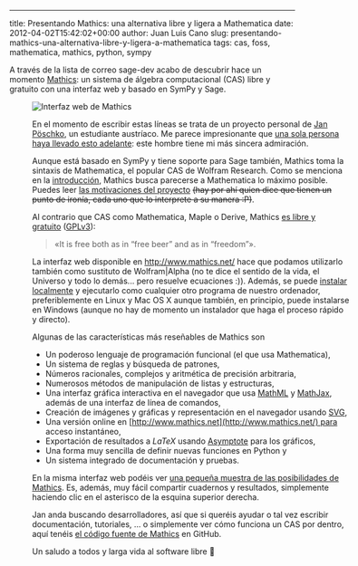 ---
title: Presentando Mathics: una alternativa libre y ligera a Mathematica
date: 2012-04-02T15:42:02+00:00
author: Juan Luis Cano
slug: presentando-mathics-una-alternativa-libre-y-ligera-a-mathematica
tags: cas, foss, mathematica, mathics, python, sympy

A través de la lista de correo sage-dev acabo de descubrir hace un momento [Mathics](http://www.mathics.org/): un sistema de álgebra computacional (CAS) libre y gratuito con una interfaz web y basado en SymPy y Sage.<figure id="attachment_126" style="width: 560px" class="wp-caption aligncenter">

![Interfaz web de Mathics](https://pybonacci.org/images/2012/04/2012-04-02-161414_1366x768_scrot.png)

En el momento de escribir estas líneas se trata de un proyecto personal de [Jan Pöschko](http://www.poeschko.com/), un estudiante austríaco. Me parece impresionante que [una sola persona haya llevado esto adelante](http://www.mathics.net/doc/manual/introduction/who-is-behind-it/): este hombre tiene mi más sincera admiración.

Aunque está basado en SymPy y tiene soporte para Sage también, Mathics toma la sintaxis de Mathematica, el popular CAS de Wolfram Research. Como se menciona en la [introducción](http://www.mathics.net/doc/manual/introduction/), Mathics busca parecerse a Mathematica lo máximo posible. Puedes leer [las motivaciones del proyecto](http://www.mathics.net/doc/manual/introduction/why-yet-another-cas/) <del datetime="2012-04-02T17:12:32+00:00">(hay por ahí quien dice que tienen un punto de ironía, cada uno que lo interprete a su manera :P)</del>.

Al contrario que CAS como Mathematica, Maple o Derive, Mathics [es libre y gratuito](http://www.mathics.net/doc/manual/introduction/) ([GPLv3](http://www.mathics.net/doc/license/gnu-general-public-license/)):

> «It is free both as in “free beer” and as in “freedom”».

La interfaz web disponible en <http://www.mathics.net/> hace que podamos utilizarlo también como sustituto de Wolfram|Alpha (no te dice el sentido de la vida, el Universo y todo lo demás... pero resuelve ecuaciones :)). Además, se puede [instalar localmente](http://www.mathics.net/doc/manual/installation/installation-prerequisites/) y ejecutarlo como cualquier otro programa de nuestro ordenador, preferiblemente en Linux y Mac OS X aunque también, en principio, puede instalarse en Windows (aunque no hay de momento un instalador que haga el proceso rápido y directo).

Algunas de las características más reseñables de Mathics son

  * Un poderoso lenguaje de programación funcional (el que usa Mathematica),
  * Un sistema de reglas y búsqueda de patrones,
  * Números racionales, complejos y aritmética de precisión arbitraria,
  * Numerosos métodos de manipulación de listas y estructuras,
  * Una interfaz gráfica interactiva en el navegador que usa [MathML](http://www.w3.org/Math/) y [MathJax](http://www.mathjax.org/demos/mathml-samples/), además de una interfaz de línea de comandos,
  * Creación de imágenes y gráficas y representación en el navegador usando [SVG](http://www.w3.org/Graphics/SVG/),
  * Una versión online en [http://www.mathics.net](http://www.mathics.net/) para acceso instantáneo,
  * Exportación de resultados a $LaTeX$ usando [Asymptote](http://asymptote.sourceforge.net/) para los gráficos,
  * Una forma muy sencilla de definir nuevas funciones en Python y
  * Un sistema integrado de documentación y pruebas.

En la misma interfaz web podéis ver [una pequeña muestra de las posibilidades de Mathics](http://www.mathics.net/#queries=1%20%2B%202%20-%20x%20*%203%20x%20%2F%20y&queries=Sin%5BPi%5D&queries=N%5BE%2C%2030%5D&queries=Plot%5B%7BSin%5Bx%5D%2C%20Cos%5Bx%5D%7D%2C%20%7Bx%2C%20-Pi%2C%20Pi%7D%5D&queries=D%5BSin%5B2x%5D%20%2B%20Log%5Bx%5D%20%5E%202%2C%20x%5D&queries=Integrate%5BTan%5Bx%5D%20%5E%205%2C%20x%5D&queries=A%20%3D%20%7B%7B1%2C%202%2C%203%7D%2C%20%7B4%2C%205%2C%206%7D%2C%20%7B7%2C%208%2C%209%7D%7D%3B%20MatrixForm%5BA%5D&queries=LinearSolve%5BA%2C%20%7B1%2C%201%2C%201%7D%5D%20%2F%2F%20MatrixForm&queries=Eigenvalues%5BA%5D&queries=%23%20%5E%202%20%26%20%2F%40%20Range%5B10%5D&queries=Graphics%5BTable%5B%7BEdgeForm%5B%7BGrayLevel%5B0%2C%200.5%5D%7D%5D%2C%20Hue%5B(-11%2Bq%2B10r)%2F72%2C%201%2C%201%2C%200.6%5D%2C%20Disk%5B(8-r)%7BCos%5B2Pi%20q%2F12%5D%2C%20Sin%20%5B2Pi%20q%2F12%5D%7D%2C%20(8-r)%2F3%5D%7D%2C%20%7Br%2C%206%7D%2C%20%7Bq%2C%2012%7D%5D%5D). Es, además, muy fácil compartir cuadernos y resultados, simplemente haciendo clic en el asterisco de la esquina superior derecha.

Jan anda buscando desarrolladores, así que si queréis ayudar o tal vez escribir documentación, tutoriales, ... o simplemente ver cómo funciona un CAS por dentro, aquí tenéis [el código fuente de Mathics](https://github.com/poeschko/Mathics) en GitHub.

Un saludo a todos y larga vida al software libre 🙂
